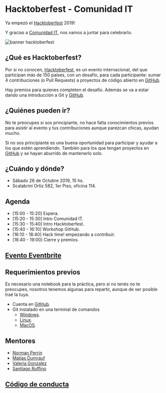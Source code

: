 # Hacktoberfest - Comunidad IT

Ya empezó el [Hacktoberfest](https://hacktoberfest.digitalocean.com/) 2019!

Y gracias a [Comunidad IT](http://www.comunidadit.org/), nos vamos a juntar para celebrarlo.

![banner hacktoberfest](/recursos/banner.png)

## ¿Qué es Hacktoberfest?

Por si no conocen, [Hacktoberfest](https://hacktoberfest.digitalocean.com/), es un evento internacional, del que participan más de 150 países, con un desafío, para cada participante: sumar 4 contribuciones (o Pull Requests) a proyectos de código abierto en [GitHub](http://github.com).

Hay premios para quienes completen el desafío. Además se va a estar dando una introducción a Git y [GitHub](http://github.com).

## ¿Quiénes pueden ir?

No te preocupes si sos principiante, no hace falta conocimientos previos para asistir al evento y tus contribuciones aunque parezcan chicas, ayudan mucho.

Si no sos principiante es una buena oportunidad para participar y ayudar a los que estén aprendiendo. También para los que tengan proyectos en [GitHub](http://github.com) y se hayan aburrido de mantenerlo solo.

## ¿Cuándo y dónde?

 - Sábado 26 de Octubre 2019, 15 hs.
 - Scalabrini Ortiz 582, 1er Piso, oficina 114.

## Agenda

- [15:00 - 15:20] Espera.
- [15:20 - 15:30] Intro Comunidad IT.
- [15:30 - 15:40] Intro Hacktoberfest.
- [15:40 - 16:10] Workshop GitHub.
- [16:10 - 18:40] Hack time! empezando a contribuir.
- [18:40 - 19:00] Cierre y premios.

## [Evento Eventbrite](https://www.eventbrite.com.ar/e/hacktoberfest-en-comunidad-it-tickets-76250498293)

## Requerimientos previos

Es necesario una notebook para la práctica, pero si no tenés no te preocupes, nosotros tenemos algunas para repartir, aunque de ser posible traé la tuya.

- Cuenta en [GitHub](http://github.com).
- Git instalado en una terminal de comandos
  - [Windows](https://gitforwindows.org/).
  - [Linux](https://git-scm.com/download/linux).
  - [MacOS](https://git-scm.com/download/mac).
 
## Mentores

- [Norman Perrin](https://github.com/normanperrin)
- [Matías Dumrauf](https://github.com/mdumrauf)
- [Valeria Gonzalez](https://github.com/valeriagonzalez)
- [Santiago Ruffino](https://github.com/santiruffino)

## [Código de conducta](https://docs.google.com/document/d/1gFKOhyUqMZzrZcbq8A_TpO5x9J9HK6agv70awCH8pyI)
